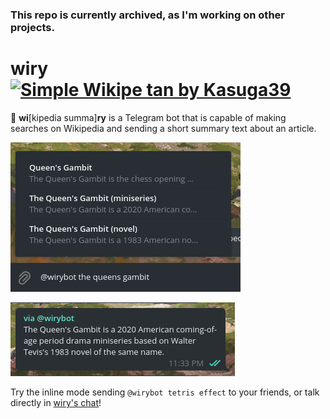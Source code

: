 ### This repo is currently archived, as I'm working on other projects.

# wiry <a title="User:Kasuga~commonswiki, CC BY-SA 3.0 &lt;https://creativecommons.org/licenses/by-sa/3.0&gt;, via Wikimedia Commons" href="https://commons.wikimedia.org/wiki/File:Simple_Wikipe_tan_by_Kasuga39.png"><img width="50" alt="Simple Wikipe tan by Kasuga39" src="https://upload.wikimedia.org/wikipedia/commons/6/6d/Simple_Wikipe_tan_by_Kasuga39.png"></a>

🤖 <b>wi</b>[kipedia summa]<b>ry</b> is a Telegram bot that is capable of making searches on Wikipedia and sending a short summary text about an article.


![image](https://github.com/diksown/wiry/blob/main/img/wiry_queens.png)

![image](https://github.com/diksown/wiry/blob/main/img/via_wiry.png)

Try the inline mode sending `@wirybot tetris effect` to your friends, or talk directly in [wiry's chat](https://t.me/wirybot)!

